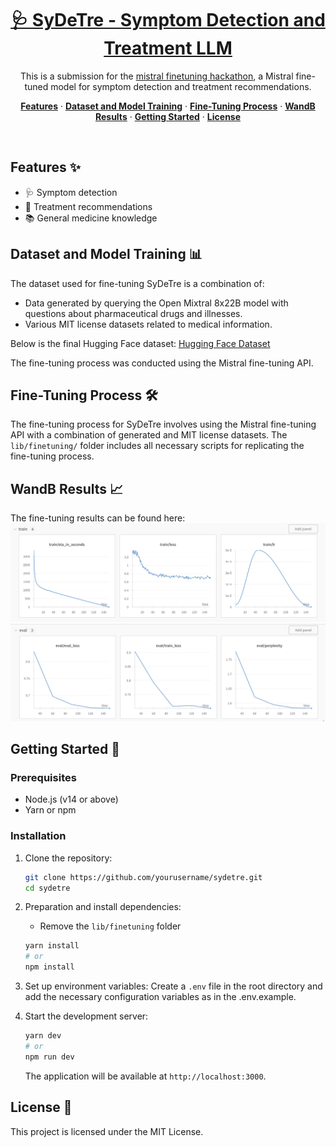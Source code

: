 <a href="https://chat.vercel.ai/">
  <h1 align="center">🩺 SyDeTre - Symptom Detection and Treatment LLM </h1>
</a>

<p align="center">
  This is a submission for the <a href="https://mistral.ai/news/2024-ft-hackathon">mistral finetuning hackathon</a>, a Mistral fine-tuned model for symptom detection and treatment recommendations.
</p>

<p align="center">
  <a href="#features-✨"><strong>Features</strong></a> ·
  <a href="#dataset-and-model-training-📊"><strong>Dataset and Model Training</strong></a> ·
  <a href="#fine-tuning-process-🛠️"><strong>Fine-Tuning Process</strong></a> ·
  <a href="#wandb-results"><strong>WandB Results</strong></a> ·
  <a href="#getting-started-🚀"><strong>Getting Started</strong></a> ·
  <a href="#license-📜"><strong>License</strong></a>
</p>

<br/>

## Features ✨

- 🩺 Symptom detection
- 💊 Treatment recommendations
- 📚 General medicine knowledge

## Dataset and Model Training 📊

The dataset used for fine-tuning SyDeTre is a combination of:
- Data generated by querying the Open Mixtral 8x22B model with questions about pharmaceutical drugs and illnesses.
- Various MIT license datasets related to medical information.

Below is the final Hugging Face dataset: [Hugging Face Dataset](https://huggingface.co/datasets/toniz/sydetre-72k-drugs-treatments/settings)

The fine-tuning process was conducted using the Mistral fine-tuning API.

## Fine-Tuning Process 🛠️

The fine-tuning process for SyDeTre involves using the Mistral fine-tuning API with a combination of generated and MIT license datasets. The `lib/finetuning/` folder includes all necessary scripts for replicating the fine-tuning process.

## WandB Results 📈

The fine-tuning results can be found here: 
![Train](public/WANDBTRAIN.jpg)
![Eval](public/WANDBEVAL.jpg)

## Getting Started 🚀

### Prerequisites

- Node.js (v14 or above)
- Yarn or npm

### Installation

1. Clone the repository:
    ```bash
    git clone https://github.com/yourusername/sydetre.git
    cd sydetre
    ```

2. Preparation and install dependencies:

    - Remove the `lib/finetuning` folder

    ```bash
    yarn install
    # or
    npm install
    ```

3. Set up environment variables:
    Create a `.env` file in the root directory and add the necessary configuration variables as in the .env.example.

4. Start the development server:
    ```bash
    yarn dev
    # or
    npm run dev
    ```

    The application will be available at `http://localhost:3000`.

## License 📜

This project is licensed under the MIT License.

